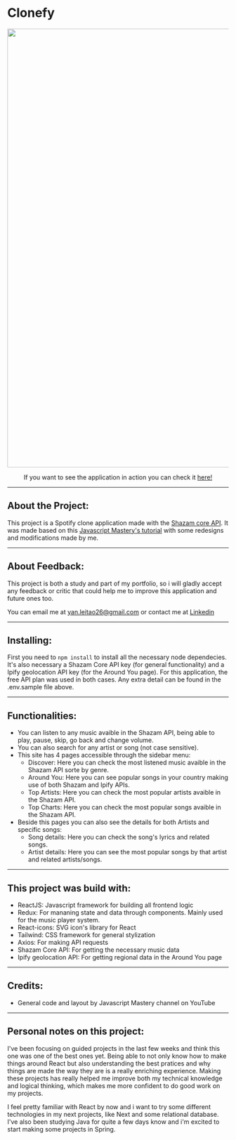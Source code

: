 # Clonefy
<div align="center">
  <img src="" width="1000px" align="center" />
  <p></p>
  <p>If you want to see the application in action you can check it <a href="https://yanclonefy.netlify.app/">here!</a></p>
</p>
</div>

---

## About the Project:
  This project is a Spotify clone application made with the <a target="_blank" href="https://rapidapi.com/tipsters/api/shazam-core">Shazam core API</a>. It was made based on this <a target="_blank" href="https://www.youtube.com/watch?v=I1cpb0tYV74">Javascript Mastery's tutorial</a> with some redesigns and modifications made by me.
 
---

## About Feedback:
This project is both a study and part of my portfolio, so i will gladly accept any feedback or critic that could help me to improve this application and future ones too.

You can email me at yan.leitao26@gmail.com or contact me at <a href="https://www.linkedin.com/in/gabriel-leitao/">Linkedin</a>

---

## Installing:
First you need to ```npm install``` to install all the necessary node dependecies. It's also necessary a Shazam Core API key (for general functionality) and a Ipify geolocation API key (for the Around You page). For this application, the free API plan was used in both cases. Any extra detail can be found in the .env.sample file above.

---

## Functionalities:
  - You can listen to any music avaible in the Shazam API, being able to play, pause, skip, go back and change volume.
  - You can also search for any artist or song (not case sensitive).
  - This site has 4 pages accessible through the sidebar menu:
    - Discover: Here you can check the most listened music avaible in the Shazam API sorte by genre.
    - Around You: Here you can see popular songs in your country making use of both Shazam and Ipify APIs.
    - Top Artists: Here you can check the most popular artists avaible in the Shazam API.
    - Top Charts: Here you can check the most popular songs avaible in the Shazam API.
  - Beside this pages you can also see the details for both Artists and specific songs:
    - Song details: Here you can check the song's lyrics and related songs.
    - Artist details: Here you can see the most popular songs by that artist and related artists/songs.
---

## This project was build with:
  - ReactJS: Javascript framework for building all frontend logic
  - Redux: For mananing state and data through components. Mainly used for the music player system.
  - React-icons: SVG icon's library for React
  - Tailwind: CSS framework for general stylization
  - Axios: For making API requests
  - Shazam Core API: For getting the necessary music data
  - Ipify geolocation API: For getting regional data in the Around You page

---

## Credits:
  - General code and layout by Javascript Mastery channel on YouTube

---

## Personal notes on this project:
  I've been focusing on guided projects in the last few weeks and think this one was one of the best ones yet. Being able to not only know how to make things around React but also understanding the best pratices and why things are made the way they are is a really enriching experience. Making these projects has really helped me improve both my technical knowledge and logical thinking, which makes me more confident to do good work on my projects.
  
  I feel pretty familiar with React by now and i want to try some different technologies in my next projects, like Next and some relational database. I've also been studying Java for quite a few days know and i'm excited to start making some projects in Spring.